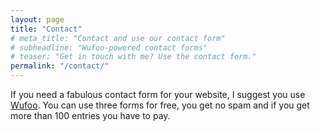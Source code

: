 ```yaml
---
layout: page
title: "Contact"
# meta_title: "Contact and use our contact form"
# subheadline: "Wufoo-powered contact forms"
# teaser: "Get in touch with me? Use the contact form."
permalink: "/contact/"
---
```

If you need a fabulous contact form for your website, I suggest you use [Wufoo][1]. You can use three forms for free, you get no spam and if you get more than 100 entries you have to pay.


 [1]: http://www.wufoo.com/
